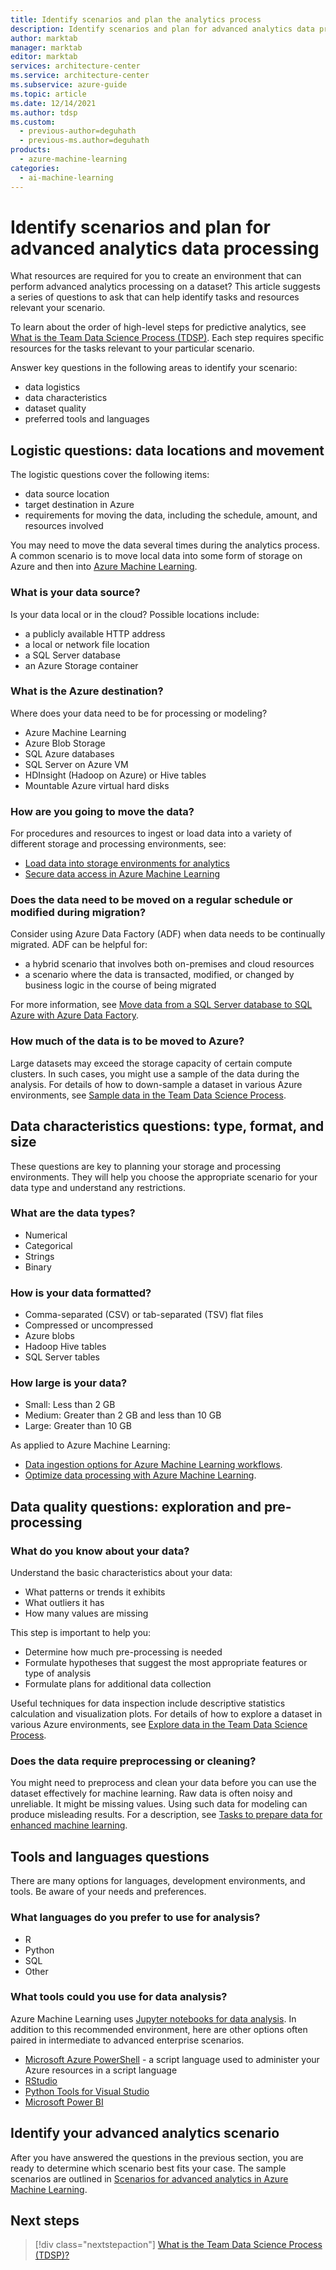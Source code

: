 ```yaml
---
title: Identify scenarios and plan the analytics process
description: Identify scenarios and plan for advanced analytics data processing by considering a series of key questions.
author: marktab
manager: marktab
editor: marktab
services: architecture-center
ms.service: architecture-center
ms.subservice: azure-guide
ms.topic: article
ms.date: 12/14/2021
ms.author: tdsp
ms.custom:
  - previous-author=deguhath
  - previous-ms.author=deguhath
products:
  - azure-machine-learning
categories:
  - ai-machine-learning
---
```


# Identify scenarios and plan for advanced analytics data processing

What resources are required for you to create an environment that can perform advanced analytics processing on a dataset? This article suggests a series of questions to ask that can help identify tasks and resources relevant your scenario.

To learn about the order of high-level steps for predictive analytics, see [What is the Team Data Science Process (TDSP)](overview.md). Each step requires specific resources for the tasks relevant to your particular scenario.

Answer key questions in the following areas to identify your scenario:

* data logistics
* data characteristics
* dataset quality
* preferred tools and languages

## Logistic questions: data locations and movement

The logistic questions cover the following items:

* data source location
* target destination in Azure
* requirements for moving the data, including the schedule, amount, and resources involved

You may need to move the data several times during the analytics process. A common scenario is to move local data into some form of storage on Azure and then into [Azure Machine Learning](/azure/machine-learning).

### What is your data source?

Is your data local or in the cloud? Possible locations include:

* a publicly available HTTP address
* a local or network file location
* a SQL Server database
* an Azure Storage container

### What is the Azure destination?

Where does your data need to be for processing or modeling?

* Azure Machine Learning
* Azure Blob Storage
* SQL Azure databases
* SQL Server on Azure VM
* HDInsight (Hadoop on Azure) or Hive tables
* Mountable Azure virtual hard disks

### How are you going to move the data?

For procedures and resources to ingest or load data into a variety of different storage and processing environments, see:

* [Load data into storage environments for analytics](ingest-data.md)
* [Secure data access in Azure Machine Learning](/azure/machine-learning/concept-data)

### Does the data need to be moved on a regular schedule or modified during migration?

Consider using Azure Data Factory (ADF) when data needs to be continually migrated. ADF can be helpful for:

* a hybrid scenario that involves both on-premises and cloud resources
* a scenario where the data is transacted, modified, or changed by business logic in the course of being migrated

For more information, see [Move data from a SQL Server database to SQL Azure with Azure Data Factory](move-sql-azure-adf.md).

### How much of the data is to be moved to Azure?

Large datasets may exceed the storage capacity of certain compute clusters. In such cases, you might use a sample of the data during the analysis. For details of how to down-sample a dataset in various Azure environments, see [Sample data in the Team Data Science Process](sample-data.md).

## Data characteristics questions: type, format, and size

These questions are key to planning your storage and processing environments. They will help you choose the appropriate scenario for your data type and understand any restrictions.

### What are the data types?

* Numerical
* Categorical
* Strings
* Binary

### How is your data formatted?

* Comma-separated (CSV) or tab-separated (TSV) flat files
* Compressed or uncompressed
* Azure blobs
* Hadoop Hive tables
* SQL Server tables

### How large is your data?

* Small: Less than 2 GB
* Medium: Greater than 2 GB and less than 10 GB
* Large: Greater than 10 GB

As applied to Azure Machine Learning:

* [Data ingestion options for Azure Machine Learning workflows](/azure/machine-learning/concept-data-ingestion).
* [Optimize data processing with Azure Machine Learning](/azure/machine-learning/concept-optimize-data-processing).

## Data quality questions: exploration and pre-processing

### What do you know about your data?

Understand the basic characteristics about your data:

* What patterns or trends it exhibits
* What outliers it has
* How many values are missing

This step is important to help you:

* Determine how much pre-processing is needed
* Formulate hypotheses that suggest the most appropriate features or type of analysis
* Formulate plans for additional data collection

Useful techniques for data inspection include descriptive statistics calculation and visualization plots. For details of how to explore a dataset in various Azure environments, see [Explore data in the Team Data Science Process](explore-data.md).

### Does the data require preprocessing or cleaning?

You might need to preprocess and clean your data before you can use the dataset effectively for machine learning. Raw data is often noisy and unreliable. It might be missing values. Using such data for modeling can produce misleading results. For a description, see [Tasks to prepare data for enhanced machine learning](prepare-data.md).

## Tools and languages questions

There are many options for languages, development environments, and tools. Be aware of your needs and preferences.

### What languages do you prefer to use for analysis?

* R
* Python
* SQL
* Other

### What tools could you use for data analysis?

Azure Machine Learning uses [Jupyter notebooks for data analysis](/azure/machine-learning/samples-notebooks).  In addition to this recommended environment, here are other options often paired in intermediate to advanced enterprise scenarios.

* [Microsoft Azure PowerShell](/powershell/azure/) - a script language used to administer your Azure resources in a script language
* [RStudio](https://www.rstudio.com)
* [Python Tools for Visual Studio](/visualstudio/python/)
* [Microsoft Power BI](https://powerbi.microsoft.com)

## Identify your advanced analytics scenario

After you have answered the questions in the previous section, you are ready to determine which scenario best fits your case. The sample scenarios are outlined in [Scenarios for advanced analytics in Azure Machine Learning](/azure/architecture/data-science-process/overview).

## Next steps

> [!div class="nextstepaction"]
> [What is the Team Data Science Process (TDSP)?](overview.md)